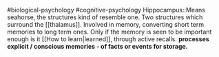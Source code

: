 #biological-psychology #cognitive-psychology 
Hippocampus::Means seahorse, the structures kind of resemble one. Two structures which surround the [[thalamus]]. Involved in memory, converting short term memories to long term ones. Only if the memory is seen to be important enough is it [[How to learn|learned]], through active recalls. **processes explicit / conscious memories - of facts or events for storage.**
<!--SR:!2023-12-21,3,250-->